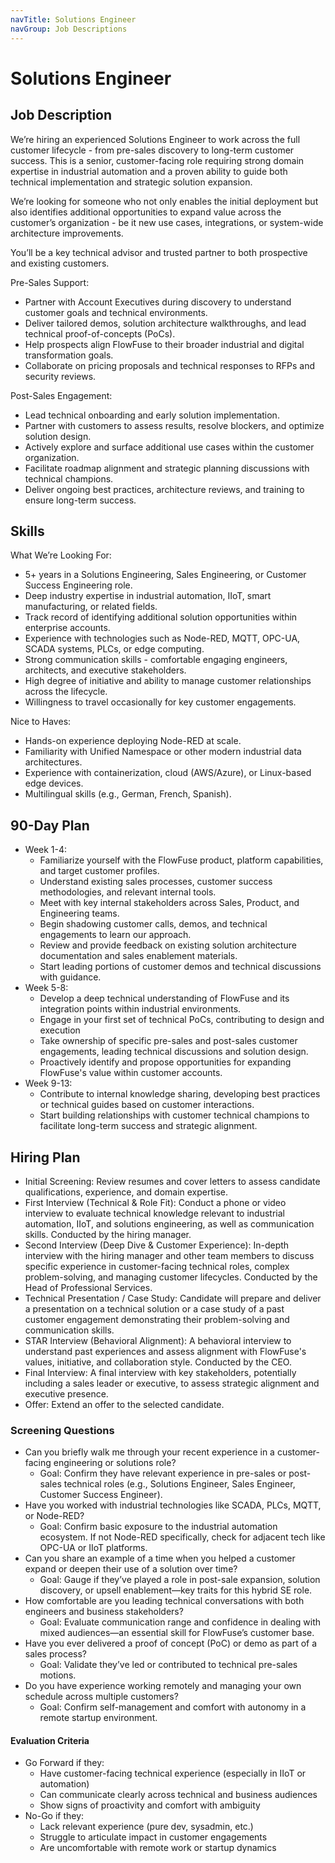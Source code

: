 ```yaml
---
navTitle: Solutions Engineer
navGroup: Job Descriptions
---
```


# Solutions Engineer

## Job Description

We’re hiring an experienced Solutions Engineer to work across the full customer lifecycle - from pre-sales discovery to long-term customer success. This is a senior, customer-facing role requiring strong domain expertise in industrial automation and a proven ability to guide both technical implementation and strategic solution expansion.

We’re looking for someone who not only enables the initial deployment but also identifies additional opportunities to expand value across the customer’s organization - be it new use cases, integrations, or system-wide architecture improvements.

You’ll be a key technical advisor and trusted partner to both prospective and existing customers.

Pre-Sales Support:
* Partner with Account Executives during discovery to understand customer goals and technical environments.
* Deliver tailored demos, solution architecture walkthroughs, and lead technical proof-of-concepts (PoCs).
* Help prospects align FlowFuse to their broader industrial and digital transformation goals.
* Collaborate on pricing proposals and technical responses to RFPs and security reviews.

Post-Sales Engagement:
* Lead technical onboarding and early solution implementation.
* Partner with customers to assess results, resolve blockers, and optimize solution design.
* Actively explore and surface additional use cases within the customer organization.
* Facilitate roadmap alignment and strategic planning discussions with technical champions.
* Deliver ongoing best practices, architecture reviews, and training to ensure long-term success.

## Skills

What We’re Looking For:
* 5+ years in a Solutions Engineering, Sales Engineering, or Customer Success Engineering role.
* Deep industry expertise in industrial automation, IIoT, smart manufacturing, or related fields.
* Track record of identifying additional solution opportunities within enterprise accounts.
* Experience with technologies such as Node-RED, MQTT, OPC-UA, SCADA systems, PLCs, or edge computing.
* Strong communication skills - comfortable engaging engineers, architects, and executive stakeholders.
* High degree of initiative and ability to manage customer relationships across the lifecycle.
* Willingness to travel occasionally for key customer engagements.

Nice to Haves:
* Hands-on experience deploying Node-RED at scale.
* Familiarity with Unified Namespace or other modern industrial data architectures.
* Experience with containerization, cloud (AWS/Azure), or Linux-based edge devices.
* Multilingual skills (e.g., German, French, Spanish).

## 90-Day Plan

* Week 1-4:
   * Familiarize yourself with the FlowFuse product, platform capabilities, and target customer profiles.
   * Understand existing sales processes, customer success methodologies, and relevant internal tools.
   * Meet with key internal stakeholders across Sales, Product, and Engineering teams.
   * Begin shadowing customer calls, demos, and technical engagements to learn our approach.
   * Review and provide feedback on existing solution architecture documentation and sales enablement materials.
   * Start leading portions of customer demos and technical discussions with guidance.
* Week 5-8:
   * Develop a deep technical understanding of FlowFuse and its integration points within industrial environments.
   * Engage in your first set of technical PoCs, contributing to design and execution
   * Take ownership of specific pre-sales and post-sales customer engagements, leading technical discussions and solution design.
   * Proactively identify and propose opportunities for expanding FlowFuse's value within customer accounts.   
* Week 9-13:
   * Contribute to internal knowledge sharing, developing best practices or technical guides based on customer interactions.
   * Start building relationships with customer technical champions to facilitate long-term success and strategic alignment.

## Hiring Plan

* Initial Screening: Review resumes and cover letters to assess candidate qualifications, experience, and domain expertise.
* First Interview (Technical & Role Fit): Conduct a phone or video interview to evaluate technical knowledge relevant to industrial automation, IIoT, and solutions engineering, as well as communication skills. Conducted by the hiring manager. 
* Second Interview (Deep Dive & Customer Experience): In-depth interview with the hiring manager and other team members to discuss specific experience in customer-facing technical roles, complex problem-solving, and managing customer lifecycles. Conducted by the Head of Professional Services.
* Technical Presentation / Case Study: Candidate will prepare and deliver a presentation on a technical solution or a case study of a past customer engagement demonstrating their problem-solving and communication skills.
* STAR Interview (Behavioral Alignment): A behavioral interview to understand past experiences and assess alignment with FlowFuse's values, initiative, and collaboration style. Conducted by the CEO.
* Final Interview: A final interview with key stakeholders, potentially including a sales leader or executive, to assess strategic alignment and executive presence.
* Offer: Extend an offer to the selected candidate.

### Screening Questions 
* Can you briefly walk me through your recent experience in a customer-facing engineering or solutions role?
   * Goal: Confirm they have relevant experience in pre-sales or post-sales technical roles (e.g., Solutions Engineer, Sales Engineer, Customer Success Engineer).
* Have you worked with industrial technologies like SCADA, PLCs, MQTT, or Node-RED?
   * Goal: Confirm basic exposure to the industrial automation ecosystem. If not Node-RED specifically, check for adjacent tech like OPC-UA or IIoT platforms.
* Can you share an example of a time when you helped a customer expand or deepen their use of a solution over time?
   * Goal: Gauge if they’ve played a role in post-sale expansion, solution discovery, or upsell enablement—key traits for this hybrid SE role.
* How comfortable are you leading technical conversations with both engineers and business stakeholders?
   * Goal: Evaluate communication range and confidence in dealing with mixed audiences—an essential skill for FlowFuse’s customer base.
* Have you ever delivered a proof of concept (PoC) or demo as part of a sales process?
   * Goal: Validate they’ve led or contributed to technical pre-sales motions.
* Do you have experience working remotely and managing your own schedule across multiple customers?
   * Goal: Confirm self-management and comfort with autonomy in a remote startup environment.

#### Evaluation Criteria
* Go Forward if they:
   * Have customer-facing technical experience (especially in IIoT or automation)
   * Can communicate clearly across technical and business audiences
   * Show signs of proactivity and comfort with ambiguity
* No-Go if they:
   * Lack relevant experience (pure dev, sysadmin, etc.)
   * Struggle to articulate impact in customer engagements
   * Are uncomfortable with remote work or startup dynamics

